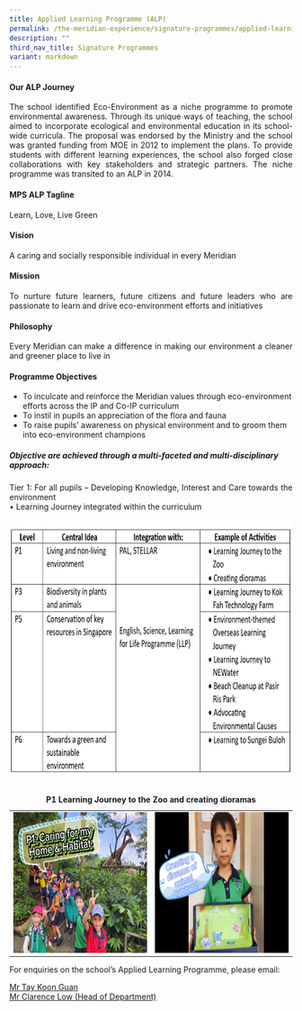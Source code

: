 ```yaml
---
title: Applied Learning Programme (ALP)
permalink: /the-meridian-experience/signature-programmes/applied-learning-programme-alp/
description: ""
third_nav_title: Signature Programmes
variant: markdown
---
```

#### Our ALP Journey

<p align="justify">The school identified Eco-Environment as a niche programme to promote environmental awareness. Through its unique ways of teaching, the school aimed to incorporate ecological and environmental education in its school-wide curricula. The proposal was endorsed by the Ministry and the school was granted funding from MOE in 2012 to implement the plans. To provide students with different learning experiences, the school also forged close collaborations with key stakeholders and strategic partners. The niche programme was transited to an ALP in 2014.</p>

#### MPS ALP Tagline

<p>Learn, Love, Live Green</p>

#### Vision

<p>A caring and socially responsible individual in every Meridian</p>

#### Mission
<p align="justify">To nurture future learners, future citizens and future leaders who are passionate to learn and drive eco-environment efforts and initiatives
</p>

#### Philosophy

<p align="justify">Every Meridian can make a difference in making our environment a cleaner and greener place to live in</p>

#### Programme Objectives

<p align="justify">
</p><ul>
  <li>To inculcate and reinforce the Meridian values through eco-environment efforts across the IP and Co-IP curriculum</li>
  <li>To instil in pupils an appreciation of the flora and fauna  </li>
  <li>To raise pupils’ awareness on physical environment and to groom them into eco-environment champions</li>
</ul>
<p></p>

<h5>Objective are achieved through a multi-faceted and multi-disciplinary approach:</h5>
<p align="justify">Tier 1: For all pupils – Developing Knowledge, Interest and Care towards the environment<br>• Learning Journey integrated within the curriculum</p>

<img src="/images/Signature%20Programme/2024%20APL/2024_APL1.png" style="width:690px;height:455px;float:center">

<br>
<br>

<table style="width:100%">

  <tbody><tr>
		</tr></tbody><caption><b>P1 Learning Journey to the Zoo and creating dioramas</b></caption>
    <tbody><tr><td><img src="/images/Signature%20Programme/2024%20APL/2024_APL2.png" style="width:350px;height:250px;float:center"></td>
    <td><img src="/images/Signature%20Programme/2024%20APL/2024_APL3.png" style="width:350px;height:250px;float:center"></td>
	</tr>
	
</tbody></table>



<p>For enquiries on the school’s Applied Learning Programme, please email:</p>
<a href="mailto:tay_koon_guan@moe.edu.sg">Mr Tay Koon Guan</a><br>
<a href="mailto:Low_Boon_Khim@moe.edu.sg">Mr Clarence Low (Head of Department)</a>